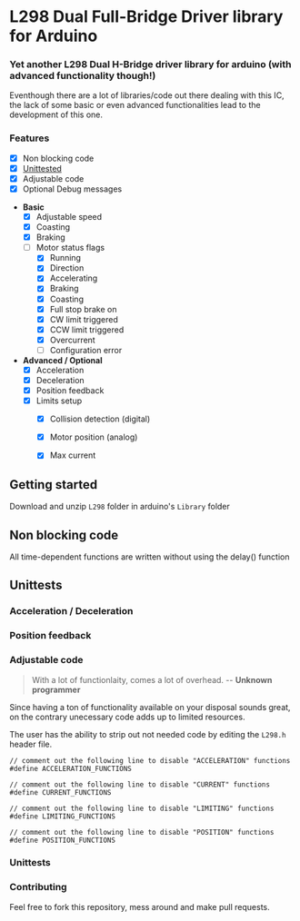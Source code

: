 # L298 Dual Full-Bridge Driver library for Arduino

### Yet another L298 Dual H-Bridge driver library for arduino (with advanced functionality though!)
Eventhough there are a lot of libraries/code out there dealing with this IC,
the lack of some basic or even advanced functionalities lead to the development of this one.

### Features
- [x] Non blocking code
- [x] [Unittested](https://github.com/T81/L298/new/master?readme=1#unittests)
- [x] Adjustable code
- [x] Optional Debug messages

* **Basic**
  - [x] Adjustable speed
  - [x] Coasting
  - [x] Braking
  - [ ] Motor status flags
    - [x] Running
    - [x] Direction
    - [x] Accelerating
    - [x] Braking
    - [x] Coasting
    - [x] Full stop brake on
    - [x] CW limit triggered
    - [x] CCW limit triggered
    - [x] Overcurrent
    - [ ] Configuration error

* **Advanced / Optional**
  - [x] Acceleration
  - [x] Deceleration
  - [x] Position feedback
  - [x] Limits setup
    - [x] Collision detection (digital)
    - [x] Motor position (analog)
    - [x] Max current



## Getting started
Download and unzip `L298` folder in arduino's `Library` folder

## Non blocking code
All time-dependent functions are written without using the delay() function

## Unittests


### Acceleration / Deceleration

### Position feedback


### Adjustable code
> With a lot of functionlaity, comes a lot of overhead. -- **__Unknown programmer__**

Since having a ton of functionality available on your disposal sounds great,
on the contrary unecessary code adds up to limited resources.

The user has the ability to strip out not needed code by editing the `L298.h` header file.
```
// comment out the following line to disable "ACCELERATION" functions
#define ACCELERATION_FUNCTIONS

// comment out the following line to disable "CURRENT" functions
#define CURRENT_FUNCTIONS

// comment out the following line to disable "LIMITING" functions
#define LIMITING_FUNCTIONS

// comment out the following line to disable "POSITION" functions
#define POSITION_FUNCTIONS
```
### Unittests

### Contributing
Feel free to fork this repository, mess around and make pull requests.